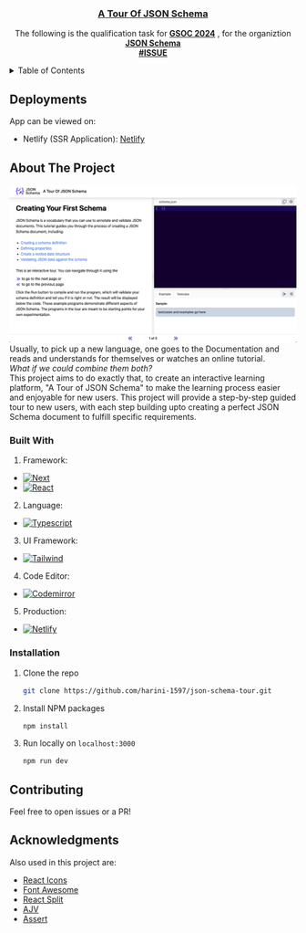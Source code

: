 <!-- PROJECT LOGO -->
<div align="center">
  <a href="https://github.com/harini-1597/json-schema-tour">
    <h3 align="center">A Tour Of JSON Schema</h3>
  </a>
  
  <p align="center">
    The following is the qualification task for <a href="https://github.com/json-schema-org/community/blob/main/programs/mentoring/gsoc/gsoc-2024.md"><strong>GSOC 2024</strong></a> , for the organiztion <a href="https://json-schema.org/"><strong>JSON Schema</strong></a>
    <br />
    <a href="https://github.com/json-schema-org/community/issues/645"><strong>#ISSUE</strong></a>
    <br />
  </p>
</div>

<!-- TABLE OF CONTENTS -->
<details>
  <summary>Table of Contents</summary>
  <ol>
    <li>
      <a href="#deployments">Getting Started</a>
    </li>
    <li>
      <a href="#about-the-project">About The Project</a>
    <li>
      <a href="#built-with">Built With</a>
    </li>
    <li>
      <a href="#installation">Getting Started</a>
    </li>
    <li>
      <a href="#contributing">Getting Started</a>
    </li>
    <li>
      <a href="#acknowledgments">Getting Started</a>
    </li>
  </ol>
</details>

<!-- DEPLOYMENTS -->
## Deployments

App can be viewed on:
* Netlify (SSR Application): [Netlify](https://tourofjsonschema.netlify.app)

<!-- ABOUT THE PROJECT -->
## About The Project

[![Product Name Screen Shot][product-screenshot]](https://tourofjsonschema.netlify.app)
<br>
Usually, to pick up a new language, one goes to the Documentation and reads and understands for themselves or watches an online tutorial.
<br>
*What if we could combine them both?*
<br>
This project aims to do exactly that, to create an interactive learning platform, "A Tour of JSON Schema" to make the learning process easier and enjoyable for new users. This project will provide a step-by-step guided tour to new users, with each step building upto creating a perfect JSON Schema document to fulfill specific requirements.

### Built With

1. Framework:
* [![Next][Next.js]][Next-url]
* [![React][React.js]][React-url]
2. Language:
* [![Typescript][Typescript]][Typescript-url]
3. UI Framework:
* [![Tailwind][Tailwind]][Tailwind-url]
4. Code Editor:
* [![Codemirror][Codemirror]][Codemirror-url]
5. Production:
* [![Netlify][Netlify]][Netlify-url]


<!-- GETTING STARTED -->
### Installation

1. Clone the repo
   ```sh
   git clone https://github.com/harini-1597/json-schema-tour.git
   ```
2. Install NPM packages
   ```sh
   npm install
   ```
3. Run locally on `localhost:3000`
   ```sh
   npm run dev
   ```

## Contributing

Feel free to open issues or a PR!

## Acknowledgments

Also used in this project are:

* [React Icons](https://www.npmjs.com/package/react-icons)
* [Font Awesome](https://fontawesome.com/icons/react)
* [React Split](https://split.js.org/)
* [AJV](https://ajv.js.org/)
* [Assert](https://nodejs.org/api/assert.html)


<!-- MARKDOWN LINKS & IMAGES -->
[product-screenshot]: public/deploy_img.png
[Next.js]: https://img.shields.io/badge/next.js-000000?style=for-the-badge&logo=nextdotjs&logoColor=white
[Next-url]: https://nextjs.org/
[React.js]: https://img.shields.io/badge/React-20232A?style=for-the-badge&logo=react&logoColor=61DAFB
[React-url]: https://reactjs.org/
[Typescript]: https://img.shields.io/badge/TypeScript-007ACC?style=for-the-badge&logo=typescript&logoColor=white
[Typescript-url]: https://www.typescriptlang.org/docs/
[Tailwind]: https://img.shields.io/badge/Tailwind_CSS-38B2AC?style=for-the-badge&logo=tailwind-css&logoColor=white
[Tailwind-url]: https://v2.tailwindcss.com/docs
[Codemirror]: https://img.shields.io/badge/CodeMirror-D30707?style=for-the-badge&logo=CodeMirror&logoColor=white
[Codemirror-url]: https://svelte.dev/
[Netlify]: https://img.shields.io/badge/Netlify-00C7B7?style=for-the-badge&logo=netlify&logoColor=white
[Netlify-url]: https://app.netlify.com/
